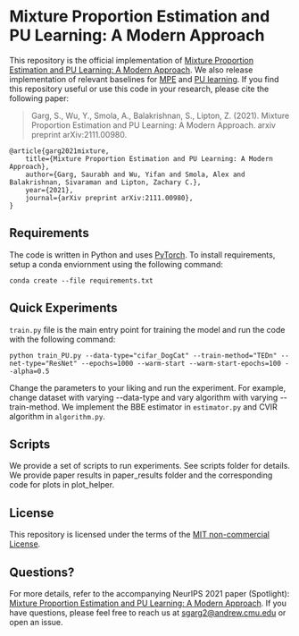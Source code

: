 
# Mixture Proportion Estimation and PU Learning: A Modern Approach

This repository is the official implementation of [Mixture Proportion Estimation and PU Learning: A Modern Approach](https://arxiv.org/abs/2111.00980). We also release implementation of relevant baselines for [MPE](https://raw.githubusercontent.com/acmi-lab/PU_learning/main/files/MPE.txt) and [PU learning](https://raw.githubusercontent.com/acmi-lab/PU_learning/main/files/PU_classification.txt). 
If you find this repository useful or use this code in your research, please cite the following paper: 

> Garg, S., Wu, Y., Smola, A., Balakrishnan, S., Lipton, Z. (2021). Mixture Proportion Estimation and PU Learning: A Modern Approach. arxiv preprint  arXiv:2111.00980. 
```
@article{garg2021mixture,
    title={Mixture Proportion Estimation and PU Learning: A Modern Approach},
    author={Garg, Saurabh and Wu, Yifan and Smola, Alex and Balakrishnan, Sivaraman and Lipton, Zachary C.},
    year={2021},
    journal={arXiv preprint arXiv:2111.00980},
}
```

## Requirements

The code is written in Python and uses [PyTorch](https://pytorch.org/). To install requirements, setup a conda enviornment using the following command:

```setup
conda create --file requirements.txt
```

## Quick Experiments 

`train.py` file is the main entry point for training the model and run the code with the following command:

```setup
python train_PU.py --data-type="cifar_DogCat" --train-method="TEDn" --net-type="ResNet" --epochs=1000 --warm-start --warm-start-epochs=100 --alpha=0.5
```

Change the parameters to your liking and run the experiment. For example, change dataset with varying --data-type and vary algorithm with varying --train-method. We implement the BBE estimator in `estimator.py` and CVIR algorithm in `algorithm.py`.

## Scripts 
We provide a set of scripts to run experiments. See scripts folder for details. We provide paper results in paper_results folder and the corresponding code for plots in plot_helper. 

## License
This repository is licensed under the terms of the [MIT non-commercial License](LICENSE).

## Questions?

For more details, refer to the accompanying NeurIPS 2021 paper (Spotlight): [Mixture Proportion Estimation and PU Learning: A Modern Approach](https://arxiv.org/abs/2111.00980). If you have questions, please feel free to reach us at sgarg2@andrew.cmu.edu or open an issue.  
